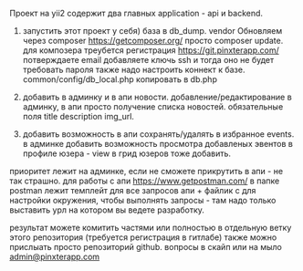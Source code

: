 Проект на yii2 содержит два главных application - api и backend.
1. запустить этот проект у себя) база в db_dump. vendor Обновляем через composer https://getcomposer.org/ просто composer update. для композера треубется регистрация https://git.pinxterapp.com/ потверждаете email добавляете ключь ssh и тогда оно не будет требовать пароля
также надо настроить коннект к базе. common/config/db_local.php копировать в db.php
2. добавить в админку и в апи новости. добавление/редактирование в админку, в апи просто получение списка новостей. обязательные поля title description img_url.

3. добавить возможность в апи сохранять/удалять в избранное events. в админке добавить возможность просмотра добавленых эвентов в профиле юзера - view в грид юзеров тоже добавить.

приоритет лежит на админке, если не сможете прикрутить в апи - не так страшно.
для работы с апи https://www.getpostman.com/ в папке postman лежит темплейт для все запросов апи + файлик с для настройки окружения, чтобы выполнять запросы - там надо только выставить урл на котором вы ведете разработку.

результат можете комитить частями или полностью в отдельную ветку этого репозитория (требуется регистрация в гитлабе) также можно прислыать просто репозиторий github.
вопросы в скайп или на мыло admin@pinxterapp.com